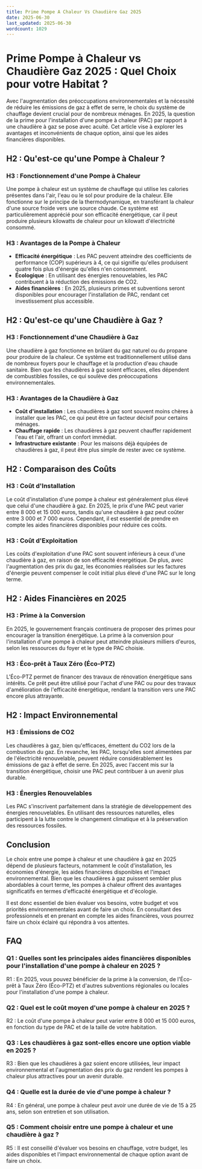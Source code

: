 ```yaml
---
title: Prime Pompe A Chaleur Vs Chaudière Gaz 2025
date: 2025-06-30
last_updated: 2025-06-30
wordcount: 1029
---
```


# Prime Pompe à Chaleur vs Chaudière Gaz 2025 : Quel Choix pour votre Habitat ?

Avec l'augmentation des préoccupations environnementales et la nécessité de réduire les émissions de gaz à effet de serre, le choix du système de chauffage devient crucial pour de nombreux ménages. En 2025, la question de la prime pour l'installation d'une pompe à chaleur (PAC) par rapport à une chaudière à gaz se pose avec acuité. Cet article vise à explorer les avantages et inconvénients de chaque option, ainsi que les aides financières disponibles.

## H2 : Qu'est-ce qu'une Pompe à Chaleur ?

### H3 : Fonctionnement d'une Pompe à Chaleur

Une pompe à chaleur est un système de chauffage qui utilise les calories présentes dans l'air, l'eau ou le sol pour produire de la chaleur. Elle fonctionne sur le principe de la thermodynamique, en transférant la chaleur d'une source froide vers une source chaude. Ce système est particulièrement apprécié pour son efficacité énergétique, car il peut produire plusieurs kilowatts de chaleur pour un kilowatt d'électricité consommé.

### H3 : Avantages de la Pompe à Chaleur

- **Efficacité énergétique** : Les PAC peuvent atteindre des coefficients de performance (COP) supérieurs à 4, ce qui signifie qu'elles produisent quatre fois plus d'énergie qu'elles n'en consomment.
- **Écologique** : En utilisant des énergies renouvelables, les PAC contribuent à la réduction des émissions de CO2.
- **Aides financières** : En 2025, plusieurs primes et subventions seront disponibles pour encourager l'installation de PAC, rendant cet investissement plus accessible.

## H2 : Qu'est-ce qu'une Chaudière à Gaz ?

### H3 : Fonctionnement d'une Chaudière à Gaz

Une chaudière à gaz fonctionne en brûlant du gaz naturel ou du propane pour produire de la chaleur. Ce système est traditionnellement utilisé dans de nombreux foyers pour le chauffage et la production d'eau chaude sanitaire. Bien que les chaudières à gaz soient efficaces, elles dépendent de combustibles fossiles, ce qui soulève des préoccupations environnementales.

### H3 : Avantages de la Chaudière à Gaz

- **Coût d'installation** : Les chaudières à gaz sont souvent moins chères à installer que les PAC, ce qui peut être un facteur décisif pour certains ménages.
- **Chauffage rapide** : Les chaudières à gaz peuvent chauffer rapidement l'eau et l'air, offrant un confort immédiat.
- **Infrastructure existante** : Pour les maisons déjà équipées de chaudières à gaz, il peut être plus simple de rester avec ce système.

## H2 : Comparaison des Coûts

### H3 : Coût d'Installation

Le coût d'installation d'une pompe à chaleur est généralement plus élevé que celui d'une chaudière à gaz. En 2025, le prix d'une PAC peut varier entre 8 000 et 15 000 euros, tandis qu'une chaudière à gaz peut coûter entre 3 000 et 7 000 euros. Cependant, il est essentiel de prendre en compte les aides financières disponibles pour réduire ces coûts.

### H3 : Coût d'Exploitation

Les coûts d'exploitation d'une PAC sont souvent inférieurs à ceux d'une chaudière à gaz, en raison de son efficacité énergétique. De plus, avec l'augmentation des prix du gaz, les économies réalisées sur les factures d'énergie peuvent compenser le coût initial plus élevé d'une PAC sur le long terme.

## H2 : Aides Financières en 2025

### H3 : Prime à la Conversion

En 2025, le gouvernement français continuera de proposer des primes pour encourager la transition énergétique. La prime à la conversion pour l'installation d'une pompe à chaleur peut atteindre plusieurs milliers d'euros, selon les ressources du foyer et le type de PAC choisie.

### H3 : Éco-prêt à Taux Zéro (Éco-PTZ)

L'Éco-PTZ permet de financer des travaux de rénovation énergétique sans intérêts. Ce prêt peut être utilisé pour l'achat d'une PAC ou pour des travaux d'amélioration de l'efficacité énergétique, rendant la transition vers une PAC encore plus attrayante.

## H2 : Impact Environnemental

### H3 : Émissions de CO2

Les chaudières à gaz, bien qu'efficaces, émettent du CO2 lors de la combustion du gaz. En revanche, les PAC, lorsqu'elles sont alimentées par de l'électricité renouvelable, peuvent réduire considérablement les émissions de gaz à effet de serre. En 2025, avec l'accent mis sur la transition énergétique, choisir une PAC peut contribuer à un avenir plus durable.

### H3 : Énergies Renouvelables

Les PAC s'inscrivent parfaitement dans la stratégie de développement des énergies renouvelables. En utilisant des ressources naturelles, elles participent à la lutte contre le changement climatique et à la préservation des ressources fossiles.

## Conclusion

Le choix entre une pompe à chaleur et une chaudière à gaz en 2025 dépend de plusieurs facteurs, notamment le coût d'installation, les économies d'énergie, les aides financières disponibles et l'impact environnemental. Bien que les chaudières à gaz puissent sembler plus abordables à court terme, les pompes à chaleur offrent des avantages significatifs en termes d'efficacité énergétique et d'écologie. 

Il est donc essentiel de bien évaluer vos besoins, votre budget et vos priorités environnementales avant de faire un choix. En consultant des professionnels et en prenant en compte les aides financières, vous pourrez faire un choix éclairé qui répondra à vos attentes.

## FAQ

### Q1 : Quelles sont les principales aides financières disponibles pour l'installation d'une pompe à chaleur en 2025 ?

R1 : En 2025, vous pouvez bénéficier de la prime à la conversion, de l'Éco-prêt à Taux Zéro (Éco-PTZ) et d'autres subventions régionales ou locales pour l'installation d'une pompe à chaleur.

### Q2 : Quel est le coût moyen d'une pompe à chaleur en 2025 ?

R2 : Le coût d'une pompe à chaleur peut varier entre 8 000 et 15 000 euros, en fonction du type de PAC et de la taille de votre habitation.

### Q3 : Les chaudières à gaz sont-elles encore une option viable en 2025 ?

R3 : Bien que les chaudières à gaz soient encore utilisées, leur impact environnemental et l'augmentation des prix du gaz rendent les pompes à chaleur plus attractives pour un avenir durable.

### Q4 : Quelle est la durée de vie d'une pompe à chaleur ?

R4 : En général, une pompe à chaleur peut avoir une durée de vie de 15 à 25 ans, selon son entretien et son utilisation.

### Q5 : Comment choisir entre une pompe à chaleur et une chaudière à gaz ?

R5 : Il est conseillé d'évaluer vos besoins en chauffage, votre budget, les aides disponibles et l'impact environnemental de chaque option avant de faire un choix.